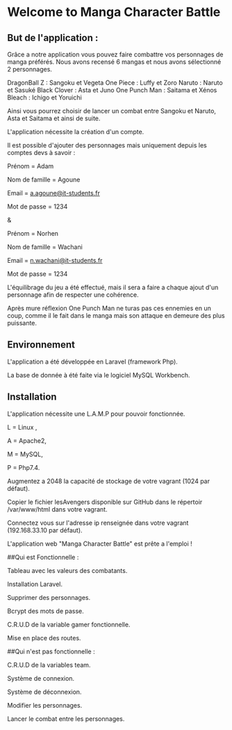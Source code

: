 ﻿# Welcome to Manga Character Battle

## But de l'application :

Grâce a notre application vous pouvez faire combattre vos personnages de manga préférés.
Nous avons recensé 6 mangas et nous avons sélectionné 2  personnages.

DragonBall Z : Sangoku et Vegeta
One Piece : Luffy et Zoro
Naruto : Naruto et Sasuké
Black Clover : Asta et Juno
One Punch Man : Saitama et Xénos
Bleach : Ichigo et Yoruichi 

Ainsi vous pourrez choisir de lancer un combat entre Sangoku et Naruto, Asta et Saitama et ainsi de suite.

L'application nécessite la création d'un compte.

Il est possible d'ajouter des personnages mais uniquement depuis les comptes devs à savoir :

Prénom = Adam

Nom de famille = Agoune

Email = a.agoune@it-students.fr

Mot de passe = 1234 

&

Prénom = Norhen

Nom de famille = Wachani

Email = n.wachani@it-students.fr

Mot de passe = 1234

L'équilibrage du jeu a été effectué, mais il sera a faire a chaque ajout d'un personnage afin de respecter une cohérence.

Après mure réflexion One Punch Man ne turas pas ces ennemies en un coup, comme il le fait dans le manga mais son attaque en demeure des plus puissante.

## Environnement

L'application a été développée en Laravel (framework Php).

La base de donnée à été faite via le logiciel MySQL Workbench.

## Installation

L'application nécessite une L.A.M.P pour pouvoir fonctionnée.

L = Linux ,

A = Apache2,

M = MySQL,

P = Php7.4.

Augmentez a 2048 la capacité de stockage de votre vagrant (1024 par défaut).

Copier le fichier lesAvengers disponible sur GitHub dans le répertoir /var/www/html dans votre vagrant.

Connectez vous sur l'adresse ip renseignée dans votre vagrant (192.168.33.10 par défaut).

L'application web "Manga Character Battle" est prête a l'emploi !  

##Qui est Fonctionnelle :

Tableau avec les valeurs des combatants.

Installation Laravel.

Supprimer des personnages.

Bcrypt des mots de passe.

C.R.U.D de la variable gamer fonctionnelle.

Mise en place des routes.


##Qui n'est pas fonctionnelle : 

C.R.U.D de la variables team.

Système de connexion.

Système de déconnexion.

Modifier les personnages.

Lancer le combat entre les personnages.






